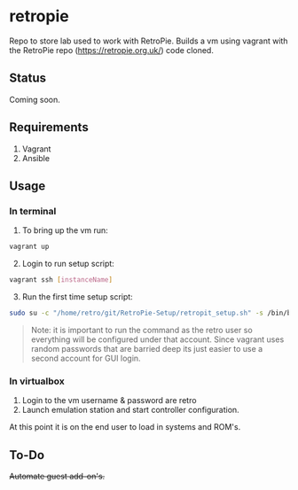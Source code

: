 # retropie

Repo to store lab used to work with RetroPie. Builds a vm using vagrant with the RetroPie repo (https://retropie.org.uk/) code cloned.

## Status

Coming soon.

## Requirements
1. Vagrant
2. Ansible

## Usage

### In terminal
1. To bring up the vm run:
```bash
vagrant up
```
2. Login to run setup script:
```bash
vagrant ssh [instanceName]
```
3. Run the first time setup script:
```bash
sudo su -c "/home/retro/git/RetroPie-Setup/retropit_setup.sh" -s /bin/bash retro
```
> Note: it is important to run the command as the retro user so everything will be configured under that account. Since vagrant uses random passwords that are barried deep its just easier to use a second account for GUI login.

### In virtualbox
1. Login to the vm username & password are retro
2. Launch emulation station and start controller configuration.

At this point it is on the end user to load in systems and ROM's.

## To-Do
~~Automate guest add-on's.~~